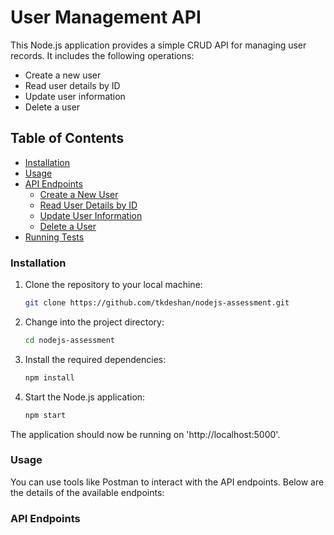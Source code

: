 # User Management API

This Node.js application provides a simple CRUD API for managing user records. It includes the following operations:

- Create a new user
- Read user details by ID
- Update user information
- Delete a user

## Table of Contents

- [Installation](#installation)
- [Usage](#usage)
- [API Endpoints](#api-endpoints)
  - [Create a New User](#create-a-new-user)
  - [Read User Details by ID](#read-user-details-by-id)
  - [Update User Information](#update-user-information)
  - [Delete a User](#delete-a-user)
- [Running Tests](#running-tests)


### Installation

1. Clone the repository to your local machine:

   ```bash
   git clone https://github.com/tkdeshan/nodejs-assessment.git

2. Change into the project directory:

   ```bash
   cd nodejs-assessment
   
4. Install the required dependencies:
   
    ```bash
   npm install
    
6. Start the Node.js application:

    ```bash
   npm start

The application should now be running on 'http://localhost:5000'.

### Usage

You can use tools like Postman to interact with the API endpoints. Below are the details of the available endpoints:

### API Endpoints
